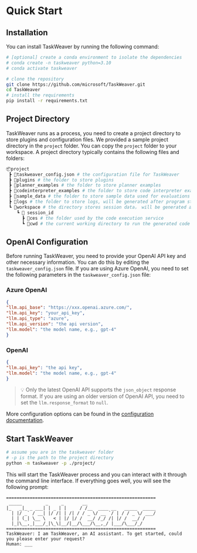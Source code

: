 # Quick Start

## Installation
You can install TaskWeaver by running the following command:
```bash
# [optional] create a conda environment to isolate the dependencies
# conda create -n taskweaver python=3.10
# conda activate taskweaver

# clone the repository
git clone https://github.com/microsoft/TaskWeaver.git
cd TaskWeaver
# install the requirements
pip install -r requirements.txt
```


## Project Directory
TaskWeaver runs as a process, you need to create a project directory to store plugins and configuration files. 
We provided a sample project directory in the `project` folder. You can copy the `project` folder to your workspace.
A project directory typically contains the following files and folders:

```bash
📦project
 ┣ 📜taskweaver_config.json # the configuration file for TaskWeaver
 ┣ 📂plugins # the folder to store plugins
 ┣ 📂planner_examples # the folder to store planner examples
 ┣ 📂codeinterpreter_examples # the folder to store code interpreter examples
 ┣ 📂sample_data # the folder to store sample data used for evaluations
 ┣ 📂logs # the folder to store logs, will be generated after program starts
 ┗ 📂workspace # the directory stores session data， will be generated after program starts
    ┗ 📂 session_id 
      ┣ 📂ces # the folder used by the code execution service
      ┗ 📂cwd # the current working directory to run the generated code
```

## OpenAI Configuration
Before running TaskWeaver, you need to provide your OpenAI API key and other necessary information. 
You can do this by editing the `taskweaver_config.json` file. 
If you are using Azure OpenAI, you need to set the following parameters in the `taskweaver_config.json` file:
### Azure OpenAI
```json
{
"llm.api_base": "https://xxx.openai.azure.com/",
"llm.api_key": "your_api_key",
"llm.api_type": "azure",
"llm.api_version": "the api version",
"llm.model": "the model name, e.g., gpt-4"
}
```

### OpenAI
```json
{
"llm.api_key": "the api key",
"llm.model": "the model name, e.g., gpt-4"
}
```
>💡 Only the latest OpenAI API supports the `json_object` response format. 
> If you are using an older version of OpenAI API, you need to set the `llm.response_format` to `null`.

More configuration options can be found in the [configuration documentation](docs/configuration.md).

## Start TaskWeaver
```bash
# assume you are in the taskweaver folder
# -p is the path to the project directory
python -m taskweaver -p ./project/
```
This will start the TaskWeaver process and you can interact with it through the command line interface. 
If everything goes well, you will see the following prompt:

```
=========================================================
 _____         _     _       __
|_   _|_ _ ___| | _ | |     / /__  ____ __   _____  _____
  | |/ _` / __| |/ /| | /| / / _ \/ __ `/ | / / _ \/ ___/
  | | (_| \__ \   < | |/ |/ /  __/ /_/ /| |/ /  __/ /
  |_|\__,_|___/_|\_\|__/|__/\___/\__,_/ |___/\___/_/
=========================================================
TaskWeaver: I am TaskWeaver, an AI assistant. To get started, could you please enter your request?
Human: ___
```
